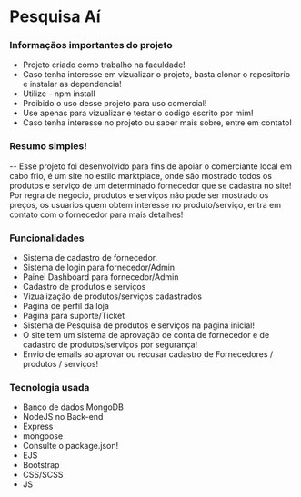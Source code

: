 # Pesquisa Aí

### Informaçãos importantes do projeto
- Projeto criado como trabalho na faculdade!
- Caso tenha interesse em vizualizar o projeto, basta clonar o repositorio e instalar as dependencia!
- Utilize - npm install
- Proibido o uso desse projeto para uso comercial!
- Use apenas para vizualizar e testar o codigo escrito por mim!
- Caso tenha interesse no projeto ou saber mais sobre, entre em contato!

### Resumo simples!
-- Esse projeto foi desenvolvido para fins de apoiar o comerciante local em cabo frio, é um site no estilo marktplace, onde são mostrado todos os produtos e serviço de um determinado fornecedor que se cadastra no site! Por regra de negocio, produtos e serviços não pode ser mostrado os preços, os usuarios quem obtem interesse no produto/serviço, entra em contato com o fornecedor para mais detalhes!

### Funcionalidades
- Sistema de cadastro de fornecedor.
- Sistema de login para fornecedor/Admin
- Painel Dashboard para fornecedor/Admin
- Cadastro de produtos e serviços
- Vizualização de produtos/serviços cadastrados
- Pagina de perfil da loja
- Pagina para suporte/Ticket
- Sistema de Pesquisa de produtos e serviços na pagina inicial!
- O site tem um sistema de aprovação de conta de fornecedor e de cadastro de produtos/serviços por segurança!
- Envio de emails ao aprovar ou recusar cadastro de Fornecedores / produtos / serviços!


### Tecnologia usada

- Banco de dados MongoDB
- NodeJS no Back-end
- Express
- mongoose
- Consulte o package.json!
- EJS
- Bootstrap
- CSS/SCSS
- JS
